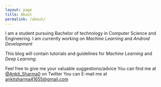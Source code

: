 ```yaml
---
layout: page
title: About
permalink: /about/
---
```


I am a student pursuing Bachelor of technology in Computer Science and Engineering.
I am currently working on *Machine Learning* and *Android Development*

This blog will contain tutorials and guidelines for *Machine Learning* and *Deep Learning*.

Feel free to give me your valuable suggestions/advice
You can find me at [@Ankit_Sharma0](https://twitter.com/Ankit_Sharma0) on Twitter
You can E-mail me at [ankitsharma41655@gmail.com](mailt0:ankitsharma41655@gmail.com)

